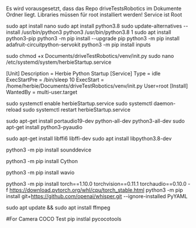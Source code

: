 Es wird vorausgesetzt, dass das Repo driveTestsRobotics im Dokumente Ordner liegt.
Libraries müssen für root installiert werden! Service ist Root

sudo apt install nano
sudo apt install python3.8
sudo update-alternatives --install /usr/bin/python3 python3 /usr/bin/python3.8 1
sudo apt install python3-pip
python3 -m pip install --upgrade pip
python3 -m pip install adafruit-circuitpython-servokit
python3 -m pip install inputs

sudo chmod +x Documents/driveTestRobotics/venv/init.py
sudo nano /etc/systemd/system/herbieStartup.service

[Unit]
Description = Herbie Python Startup
[Service]
Type = idle
ExecStartPre = /bin/sleep 10
ExecStart = /home/herbie/Documents/driveTestRobotics/venv/init.py
User=root
[Install]
WantedBy = multi-user.target

sudo systemctl enable herbieStartup.service
sudo systemctl daemon-reload
sudo systemctl restart herbieStartup.service


sudo apt-get install portaudio19-dev python-all-dev python3-all-dev
sudo apt-get install python3-pyaudio

sudo apt-get install libffi6 libffi-dev
sudo apt install libpython3.8-dev

python3 -m pip install sounddevice

python3 -m pip install Cython

python3 -m pip install wavio


python3 -m pip install torch==1.10.0 torchvision==0.11.1 torchaudio==0.10.0 -f https://download.pytorch.org/whl/cpu/torch_stable.html
python3 -m pip install git+https://github.com/openai/whisper.git --ignore-installed PyYAML

sudo apt update && sudo apt install ffmpeg


#For Camera COCO Test
pip instlal pycocotools
